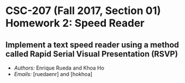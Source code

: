 # CSC-207 (Fall 2017, Section 01) Homework 2: Speed Reader

## Implement a text speed reader using a method called Rapid Serial Visual Presentation (RSVP)

* *Authors:* Enrique Rueda and Khoa Ho
* *Emails:* [ruedaenr] and [hokhoa]

